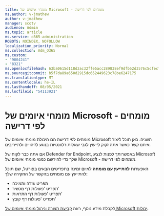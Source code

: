 ```yaml
---
title: מומחי איומים של Microsoft - מומחים לפי דרישה
ms.author: v-jmathew
author: v-jmathew
manager: scotv
audience: Admin
ms.topic: article
ms.service: o365-administration
ROBOTS: NOINDEX, NOFOLLOW
localization_priority: Normal
ms.collection: Adm_O365
ms.custom:
- "9004241"
- "8321"
ms.openlocfilehash: 63ba0615d118d2ac32ffe5acc289838ef9dfb62d3576c5cfecf361e182060acd
ms.sourcegitcommit: b5f7da89a650d2915dc652449623c78be6247175
ms.translationtype: MT
ms.contentlocale: he-IL
ms.lasthandoff: 08/05/2021
ms.locfileid: "54113921"
---
```

# <a name="microsoft-threat-experts---experts-on-demand"></a>מומחי איומים של Microsoft - מומחים לפי דרישה

מומחים לפי דרישה הם היכולת מומחי איומים של Microsoft השניה. כאן תוכל ליצור איתנו קשר כאשר אתה זקוק לייעוץ לגבי שאלות רלוונטיות בנוגע לזיהויים ולתייריבים.

אם אתה כבר לקוח של Defender for Endpoint, באפשרותך לפנות לנציג Microsoft שלך כדי להירשם כמנוי מומחי איומים של Microsoft - מומחים לפי דרישה.

האפשרות **להתייעץ עם מומחה** לאיום זמינה בתפריטים הבאים בפורטל, שם תוכל להתייעץ עם מומחים בהקשר של החקירה שלך:

- תפריט עזרה ותמיכה
- תפריט 'פעולות דף מכשיר'
- תפריט 'פעולות דף התראות'
- תפריט 'פעולות דף קובץ'

לקבלת מידע נוסף, ראה [קביעת תצורה וניהול מומחי איומים של Microsoft יכולות](https://docs.microsoft.com/windows/security/threat-protection/microsoft-defender-atp/configure-microsoft-threat-experts).
